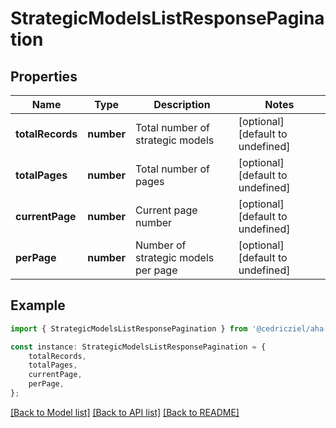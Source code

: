 # StrategicModelsListResponsePagination


## Properties

Name | Type | Description | Notes
------------ | ------------- | ------------- | -------------
**totalRecords** | **number** | Total number of strategic models | [optional] [default to undefined]
**totalPages** | **number** | Total number of pages | [optional] [default to undefined]
**currentPage** | **number** | Current page number | [optional] [default to undefined]
**perPage** | **number** | Number of strategic models per page | [optional] [default to undefined]

## Example

```typescript
import { StrategicModelsListResponsePagination } from '@cedricziel/aha-js';

const instance: StrategicModelsListResponsePagination = {
    totalRecords,
    totalPages,
    currentPage,
    perPage,
};
```

[[Back to Model list]](../README.md#documentation-for-models) [[Back to API list]](../README.md#documentation-for-api-endpoints) [[Back to README]](../README.md)
